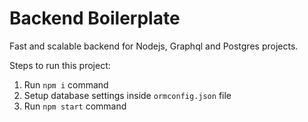 # Backend Boilerplate

Fast and scalable backend for Nodejs, Graphql and Postgres projects.
        
Steps to run this project:

1. Run `npm i` command
2. Setup database settings inside `ormconfig.json` file
3. Run `npm start` command
